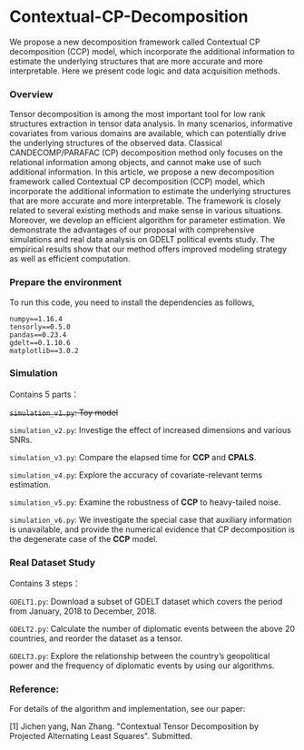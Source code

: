 # Contextual-CP-Decomposition

We propose a new decomposition framework called Contextual CP decomposition (CCP) model, which incorporate the additional information to estimate the underlying structures that are more accurate and more interpretable. Here we present code logic and data acquisition methods.



### Overview

Tensor decomposition is among the most important tool for low rank structures extraction in tensor data analysis. In many scenarios, informative covariates from various domains are available, which can potentially drive the underlying structures of the observed data. Classical CANDECOMP/PARAFAC (CP) decomposition method only focuses on the relational information among objects, and cannot make use of such additional information. In this article, we propose a new decomposition framework called Contextual CP decomposition (CCP) model, which incorporate the additional information to estimate the underlying structures that are more accurate and more interpretable. The framework is closely related to several existing methods and make sense in various situations. Moreover, we develop an efficient algorithm for parameter estimation. We demonstrate the advantages of our proposal with comprehensive simulations and real data analysis on GDELT political events study. The empirical results show that our method offers improved modeling strategy as well as efficient computation.



### Prepare the environment

To run this code, you need to install the dependencies as follows,

```pyhton
numpy==1.16.4
tensorly==0.5.0
pandas==0.23.4
gdelt==0.1.10.6
matplotlib==3.0.2
```



### Simulation 

Contains 5 parts：

~~`simulation_v1.py`: Toy model~~

`simulation_v2.py`: Investige the effect of increased dimensions and various SNRs.

`simulation_v3.py`: Compare the elapsed time for **CCP** and **CPALS**.

`simulation_v4.py`: Explore the accuracy of covariate-relevant terms estimation.

`simulation_v5.py`: Examine the robustness of **CCP** to heavy-tailed noise.

`simulation_v6.py`: We investigate the special case that auxiliary information is unavailable, and provide the numerical evidence that CP decomposition is the degenerate case of the **CCP** model. 



### Real Dataset Study

Contains 3 steps：

`GDELT1.py`: Download a subset of GDELT dataset which covers the period from January, 2018 to December, 2018.

`GDELT2.py`: Calculate the number of diplomatic events between the above 20 countries, and reorder the dataset as a tensor.

`GDELT3.py`: Explore the relationship between the country’s geopolitical power and the frequency of diplomatic events by using our algorithms.



### Reference: 

For details of the algorithm and implementation, see our paper:

[1] Jichen yang, Nan Zhang. "Contextual Tensor Decomposition by Projected Alternating Least Squares". Submitted. 

